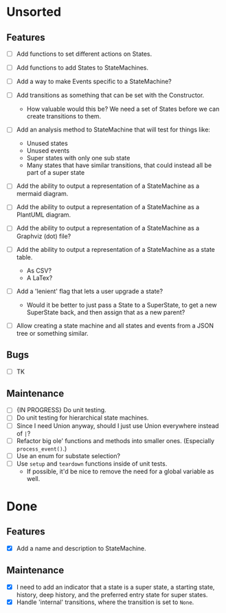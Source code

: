  Unsorted
========================================================================

 Features
------------------------------------------------------------------------

- [ ] Add functions to set different actions on States.
- [ ] Add functions to add States to StateMachines.
- [ ] Add a way to make Events specific to a StateMachine?
- [ ] Add transitions as something that can be set with the Constructor.
	- How valuable would this be?  We need a set of States before we can
	  create transitions to them.
- [ ] Add an analysis method to StateMachine that will test for things
  like:
	- Unused states
	- Unused events
	- Super states with only one sub state
	- Many states that have similar transitions, that could instead all
	  be part of a super state
- [ ] Add the ability to output a representation of a StateMachine as a
  mermaid diagram.
- [ ] Add the ability to output a representation of a StateMachine as a
  PlantUML diagram.
- [ ] Add the ability to output a representation of a StateMachine as a
  Graphviz (dot) file?
- [ ] Add the ability to output a representation of a StateMachine as a
  state table.
  	- As CSV?
	- A LaTex?
- [ ] Add a 'lenient' flag that lets a user upgrade a state?
	- Would it be better to just pass a State to a SuperState, to get a
	  new SuperState back, and then assign that as a new parent?
- [ ] Allow creating a state machine and all states and events from a JSON tree or something similar.


 Bugs
------------------------------------------------------------------------

- [ ] TK


 Maintenance
------------------------------------------------------------------------

- [ ] {IN PROGRESS} Do unit testing.
- [ ] Do unit testing for hierarchical state machines.
- [ ] Since I need Union anyway, should I just use Union everywhere
  instead of `|`?
- [ ] Refactor big ole' functions and methods into smaller
  ones.  (Especially `process_event()`.)
- [ ] Use an enum for substate selection?
- [ ] Use `setup` and `teardown` functions inside of unit tests.
	- If possible, it'd be nice to remove the need for a global variable
	  as well.


 Done
========================================================================

 Features
------------------------------------------------------------------------

- [x] Add a name and description to StateMachine.


 Maintenance
------------------------------------------------------------------------

- [x] I need to add an indicator that a state is a super state, a
  starting state, history, deep history, and the preferred entry state
  for super states.
- [x] Handle 'internal' transitions, where the transition is set to
  `None`.
